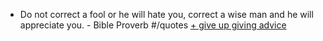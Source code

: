 - Do not correct a fool or he will hate you, correct a wise man and he will appreciate you. - Bible Proverb #/quotes [+ give up giving advice]()

